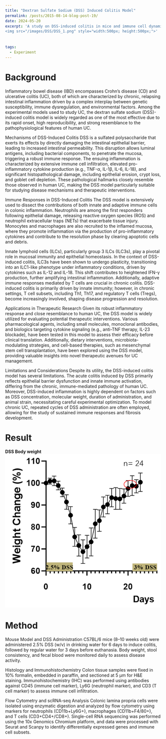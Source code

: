 ```yaml
---
title: "Dextran Sulfate Sodium (DSS) Induced Colitis Model"
permalink: /posts/2015-08-14-blog-post-19/
date: 2024-05-20
excerpt: 'A study on DSS-induced colitis in mice and immune cell dynamics <br/>
<img src="/images/DSS/DSS_1.png" style="width:500px; height:500px;">'


tags:
  - Experiment
---
```


Background
======
Inflammatory bowel disease (IBD) encompasses Crohn’s disease (CD) and ulcerative colitis (UC), both of which are characterized by chronic, relapsing intestinal inflammation driven by a complex interplay between genetic susceptibility, immune dysregulation, and environmental factors. Among the experimental models used to study UC, the dextran sulfate sodium (DSS)-induced colitis model is widely regarded as one of the most effective due to its rapid onset, high reproducibility, and strong resemblance to the pathophysiological features of human UC.

Mechanisms of DSS-Induced Colitis
DSS is a sulfated polysaccharide that exerts its effects by directly damaging the intestinal epithelial barrier, leading to increased intestinal permeability. This disruption allows luminal antigens, including bacterial components, to penetrate the mucosa, triggering a robust immune response. The ensuing inflammation is characterized by extensive immune cell infiltration, elevated pro-inflammatory cytokine production (e.g., TNF-α, IL-1β, IL-6, IL-18), and significant histopathological damage, including epithelial erosion, crypt loss, and goblet cell depletion. These pathological hallmarks closely resemble those observed in human UC, making the DSS model particularly suitable for studying disease mechanisms and therapeutic interventions.

Immune Responses in DSS-Induced Colitis
The DSS model is extensively used to dissect the contributions of both innate and adaptive immune cells in colonic inflammation. Neutrophils are among the first responders following epithelial damage, releasing reactive oxygen species (ROS) and neutrophil extracellular traps (NETs) that exacerbate tissue injury. Monocytes and macrophages are also recruited to the inflamed mucosa, where they promote inflammation via the production of pro-inflammatory cytokines and contribute to the resolution phase by clearing apoptotic cells and debris.

Innate lymphoid cells (ILCs), particularly group 3 ILCs (ILC3s), play a pivotal role in mucosal immunity and epithelial homeostasis. In the context of DSS-induced colitis, ILC3s have been shown to undergo plasticity, transitioning into an ILC1-like phenotype under inflammatory conditions, driven by cytokines such as IL-12 and IL-18. This shift contributes to heightened IFN-γ production, further amplifying intestinal inflammation. Additionally, adaptive immune responses mediated by T cells are crucial in chronic colitis. DSS-induced colitis is primarily driven by innate immunity; however, in chronic settings, T cell subsets, including Th1, Th17, and regulatory T cells (Tregs), become increasingly involved, shaping disease progression and resolution.

Applications in Therapeutic Research
Given its robust inflammatory response and close resemblance to human UC, the DSS model is widely utilized for evaluating potential therapeutic interventions. Various pharmacological agents, including small molecules, monoclonal antibodies, and biologics targeting cytokine signaling (e.g., anti-TNF therapy, IL-23 blockade), have been tested in this model to assess their efficacy before clinical translation. Additionally, dietary interventions, microbiota-modulating strategies, and cell-based therapies, such as mesenchymal stem cell transplantation, have been explored using the DSS model, providing valuable insights into novel therapeutic avenues for UC management.

Limitations and Considerations
Despite its utility, the DSS-induced colitis model has several limitations. The acute colitis induced by DSS primarily reflects epithelial barrier dysfunction and innate immune activation, differing from the chronic, immune-mediated pathology of human UC. Moreover, DSS-induced inflammation is highly dependent on factors such as DSS concentration, molecular weight, duration of administration, and animal strain, necessitating careful experimental optimization. To model chronic UC, repeated cycles of DSS administration are often employed, allowing for the study of sustained immune responses and fibrosis development.

Result
======
**DSS Body weight**<br/><img src="/images/DSS/DSS_1.png"><br/>




Method
======
Mouse Model and DSS Administration
C57BL/6 mice (8–10 weeks old) were administered 2.5% DSS (w/v) in drinking water for 6 days to induce colitis, followed by regular water for 3 days before euthanasia. Body weight, stool consistency, and fecal blood were monitored daily to assess disease activity.

Histology and Immunohistochemistry
Colon tissue samples were fixed in 10% formalin, embedded in paraffin, and sectioned at 5 μm for H&E staining. Immunohistochemistry (IHC) was performed using antibodies against CD45 (immune cell marker), Ly6G (neutrophil marker), and CD3 (T cell marker) to assess immune cell infiltration.

Flow Cytometry and scRNA-seq Analysis
Colonic lamina propria cells were isolated using enzymatic digestion and analyzed by flow cytometry using markers for neutrophils (CD11b+Ly6G+), macrophages (CD11b+F4/80+), and T cells (CD3+CD4+/CD8+). Single-cell RNA sequencing was performed using the 10x Genomics Chromium platform, and data were processed with Seurat and Scanpy to identify differentially expressed genes and immune cell subsets.